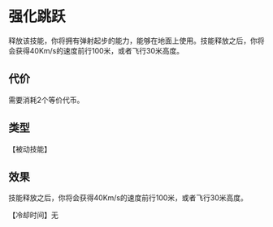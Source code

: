 # 强化跳跃

释放该技能，你将拥有弹射起步的能力，能够在地面上使用。技能释放之后，你将会获得40Km/s的速度前行100米，或者飞行30米高度。

## 代价

需要消耗2个等价代币。

## 类型

【被动技能】

## 效果

技能释放之后，你将会获得40Km/s的速度前行100米，或者飞行30米高度。

【冷却时间】无